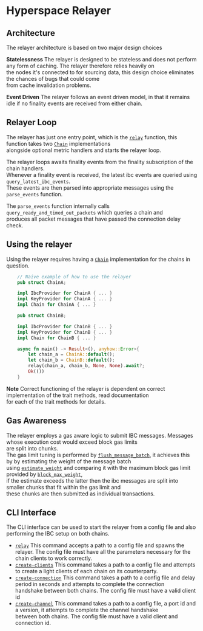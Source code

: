 # Hyperspace Relayer

## Architecture
The relayer architecture is based on two major design choices

**Statelessness**
The relayer is designed to be stateless and does not perform any form of caching. The relayer therefore relies heavily on  
the nodes it's connected to for sourcing data, this design choice eliminates the chances of bugs that could come  
from cache invalidation problems.

**Event Driven**
The relayer follows an event driven model, in that it remains idle if no finality events are received from either chain.

## Relayer Loop

The relayer has just one entry point, which is the [`relay`]() function, this function takes two [`Chain`]() implementations  
alongside optional metric handlers and starts the relayer loop.  

The relayer loops awaits finality events from the finality subscription of the chain handlers.  
Whenever a finality event is received, the latest ibc events are queried using `query_latest_ibc_events`.  
These events are then parsed into appropriate messages using the `parse_events` function.  

The `parse_events` function internally calls `query_ready_and_timed_out_packets` which queries a chain and  
produces all packet messages that have passed the connection delay check.


## Using the relayer

Using the relayer requires having a [`Chain`](/hyperspace/primitives/src/lib.rs#L346) implementation for the chains in question.

```rust
    // Naive example of how to use the relayer
    pub struct ChainA;

    impl IbcProvider for ChainA { ... }
    impl KeyProvider for ChainA { ... }
    impl Chain for ChainA { ... }

    pub struct ChainB;

    impl IbcProvider for ChainB { ... }
    impl KeyProvider for ChainB { ... }
    impl Chain for ChainB { ... }

    async fn main() -> Result<(), anyhow::Error>{
        let chain_a = ChainA::default();
        let chain_b = ChainB::default();
        relay(chain_a, chain_b, None, None).await?;
        Ok(())
    }
```
**Note** Correct functioning of the relayer is dependent on correct implementation of the trait methods, read documentation  
for each of the trait methods for details.

## Gas Awareness

The relayer employs a gas aware logic to submit IBC messages. Messages whose execution cost would exceed block gas limits  
are split into chunks.  
The gas limit tuning is performed by [`flush_message_batch`](/hyperspace/core/src/queue.rs#L6), it achieves this by by estimating the weight of the message batch  
using [`estimate_weight`](/hyperspace/primitives/src/lib.rs#L354) and comparing it with the maximum block gas limit provided by [`block_max_weight`](/hyperspace/primitives/src/lib.rs#L351),  
if the estimate exceeds the latter then the ibc messages are split into smaller chunks that fit within the gas limit and  
these chunks are then submitted as individual transactions.  


## CLI Interface

The CLI interface can be used to start the relayer from a config file and also performing the IBC setup on both chains.

- [`relay`](/hyperspace/core/src/command.rs#L24) 
  This command accepts a path to a config file and spawns the relayer.
  The config file must have all the parameters necessary for the chain clients to work correctly.
- [`create-clients`](/hyperspace/core/src/command.rs#L26)
  This command takes a path to a config file and attempts to create a light clients of each chain on its counterparty.
- [`create-connection`](/hyperspace/core/src/command.rs#L28)
  This command takes a path to a config file and delay period in seconds and attempts to complete the connection  
  handshake between both chains.
  The config file must have a valid client id
- [`create-channel`](/hyperspace/core/src/command.rs#L30)
  This command takes a path to a config file, a port id and a version, it attempts to complete the channel handshake  
  between both chains.
  The config file must have a valid client and connection id.
    
  